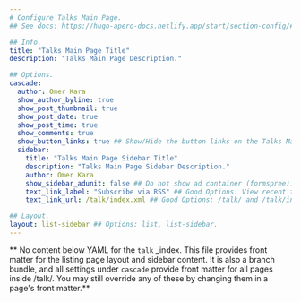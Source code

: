 ```yaml
---
# Configure Talks Main Page.
## See docs: https://hugo-apero-docs.netlify.app/start/section-config/#lists-of-pages

## Info.
title: "Talks Main Page Title"
description: "Talks Main Page Description."

## Options.
cascade:
  author: Omer Kara
  show_author_byline: true
  show_post_thumbnail: true
  show_post_date: true
  show_post_time: true
  show_comments: true
  show_button_links: true ## Show/Hide the button links on the Talks Main Page.
  sidebar:
    title: "Talks Main Page Sidebar Title"
    description: "Talks Main Page Sidebar Description."
    author: Omer Kara
    show_sidebar_adunit: false ## Do not show ad container (formspree).
    text_link_label: "Subscribe via RSS" ## Good Options: View recent talks and Subscribe via RSS.
    text_link_url: /talk/index.xml ## Good Options: /talk/ and /talk/index.xml.

## Layout.
layout: list-sidebar ## Options: list, list-sidebar.
---
```


** No content below YAML for the `talk` _index. This file provides front matter for the listing page layout and sidebar content. It is also a branch bundle, and all settings under `cascade` provide front matter for all pages inside /talk/. You may still override any of these by changing them in a page's front matter.**
